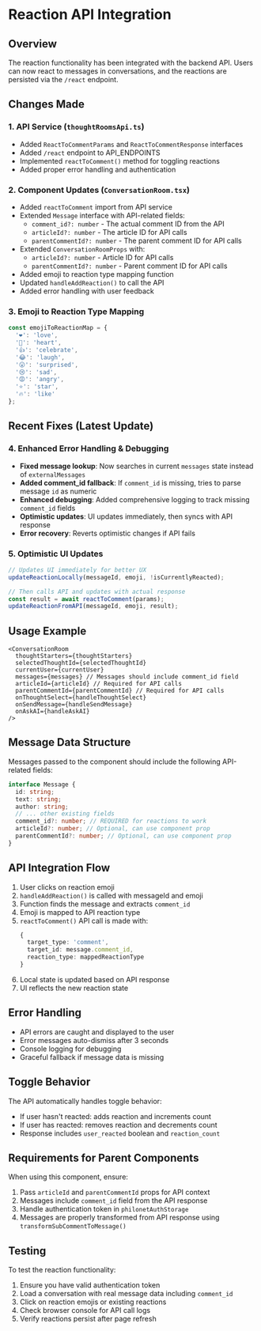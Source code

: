 # Reaction API Integration

## Overview
The reaction functionality has been integrated with the backend API. Users can now react to messages in conversations, and the reactions are persisted via the `/react` endpoint.

## Changes Made

### 1. API Service (`thoughtRoomsApi.ts`)
- Added `ReactToCommentParams` and `ReactToCommentResponse` interfaces
- Added `/react` endpoint to API_ENDPOINTS
- Implemented `reactToComment()` method for toggling reactions
- Added proper error handling and authentication

### 2. Component Updates (`ConversationRoom.tsx`)
- Added `reactToComment` import from API service
- Extended `Message` interface with API-related fields:
  - `comment_id?: number` - The actual comment ID from the API
  - `articleId?: number` - The article ID for API calls  
  - `parentCommentId?: number` - The parent comment ID for API calls
- Extended `ConversationRoomProps` with:
  - `articleId?: number` - Article ID for API calls
  - `parentCommentId?: number` - Parent comment ID for API calls
- Added emoji to reaction type mapping function
- Updated `handleAddReaction()` to call the API
- Added error handling with user feedback

### 3. Emoji to Reaction Type Mapping
```typescript
const emojiToReactionMap = {
  '❤️': 'love',
  '💙': 'heart', 
  '👍': 'celebrate',
  '😂': 'laugh',
  '😮': 'surprised',
  '😢': 'sad',
  '😡': 'angry',
  '⭐': 'star',
  '🔥': 'like'
};
```

## Recent Fixes (Latest Update)

### 4. Enhanced Error Handling & Debugging
- **Fixed message lookup**: Now searches in current `messages` state instead of `externalMessages`
- **Added comment_id fallback**: If `comment_id` is missing, tries to parse message `id` as numeric
- **Enhanced debugging**: Added comprehensive logging to track missing `comment_id` fields
- **Optimistic updates**: UI updates immediately, then syncs with API response
- **Error recovery**: Reverts optimistic changes if API fails

### 5. Optimistic UI Updates
```typescript
// Updates UI immediately for better UX
updateReactionLocally(messageId, emoji, !isCurrentlyReacted);

// Then calls API and updates with actual response
const result = await reactToComment(params);
updateReactionFromAPI(messageId, emoji, result);
```

## Usage Example

```tsx
<ConversationRoom
  thoughtStarters={thoughtStarters}
  selectedThoughtId={selectedThoughtId}
  currentUser={currentUser}
  messages={messages} // Messages should include comment_id field
  articleId={articleId} // Required for API calls
  parentCommentId={parentCommentId} // Required for API calls  
  onThoughtSelect={handleThoughtSelect}
  onSendMessage={handleSendMessage}
  onAskAI={handleAskAI}
/>
```

## Message Data Structure
Messages passed to the component should include the following API-related fields:

```typescript
interface Message {
  id: string;
  text: string;
  author: string;
  // ... other existing fields
  comment_id?: number; // REQUIRED for reactions to work
  articleId?: number; // Optional, can use component prop
  parentCommentId?: number; // Optional, can use component prop
}
```

## API Integration Flow

1. User clicks on reaction emoji
2. `handleAddReaction()` is called with messageId and emoji
3. Function finds the message and extracts `comment_id`
4. Emoji is mapped to API reaction type
5. `reactToComment()` API call is made with:
   ```typescript
   {
     target_type: 'comment',
     target_id: message.comment_id,
     reaction_type: mappedReactionType
   }
   ```
6. Local state is updated based on API response
7. UI reflects the new reaction state

## Error Handling
- API errors are caught and displayed to the user
- Error messages auto-dismiss after 3 seconds
- Console logging for debugging
- Graceful fallback if message data is missing

## Toggle Behavior
The API automatically handles toggle behavior:
- If user hasn't reacted: adds reaction and increments count
- If user has reacted: removes reaction and decrements count
- Response includes `user_reacted` boolean and `reaction_count`

## Requirements for Parent Components
When using this component, ensure:

1. Pass `articleId` and `parentCommentId` props for API context
2. Messages include `comment_id` field from the API response
3. Handle authentication token in `philonetAuthStorage`
4. Messages are properly transformed from API response using `transformSubCommentToMessage()`

## Testing
To test the reaction functionality:

1. Ensure you have valid authentication token
2. Load a conversation with real message data including `comment_id`
3. Click on reaction emojis or existing reactions
4. Check browser console for API call logs
5. Verify reactions persist after page refresh
